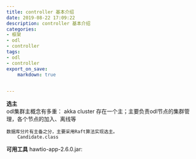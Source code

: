 ```yaml
---
title: controller 基本介绍
date: 2019-08-22 17:09:22 
description: controller 基本介绍
categories:
- 框架
- odl
- controller
tags: 
- odl
- controller
export_on_save:
    markdown: true

  
---
```


**选主**  
odl集群主概念有多重：
    akka cluster 存在一个主；主要负责odl节点的集群管理，各个节点的加入、离线等

    数据库分片有主备之分，主要采用Raft算法实现选主。
        Candidate.class
**可用工具**
hawtio-app-2.6.0.jar:
